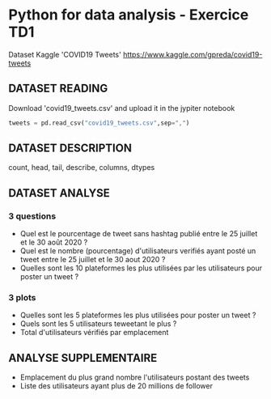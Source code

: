# Python for data analysis - Exercice TD1

Dataset Kaggle 'COVID19 Tweets' https://www.kaggle.com/gpreda/covid19-tweets

## DATASET READING
Download 'covid19_tweets.csv' and upload it in the jypiter notebook 

```python
tweets = pd.read_csv("covid19_tweets.csv",sep=",")
```

## DATASET DESCRIPTION

count, head, tail, describe, columns, dtypes

## DATASET ANALYSE

### 3 questions
- Quel est le pourcentage de tweet sans hashtag publié entre le 25 juillet et le 30 août 2020 ?
- Quel est le nombre (pourcentage) d'utilisateurs verifiés ayant posté un tweet entre le 25 juillet et le 30 aout 2020 ?
- Quelles sont les 10 plateformes les plus utilisées par les utilisateurs pour poster un tweet ?

### 3 plots
- Quelles sont les 5 plateformes les plus utilisées pour poster un tweet ?
- Quels sont les 5 utilisateurs teweetant le plus ?
- Total d'utilisateurs vérifiés par emplacement

## ANALYSE SUPPLEMENTAIRE
- Emplacement du plus grand nombre l'utilisateurs postant des tweets
- Liste des utilisateurs ayant plus de 20 millions de follower
